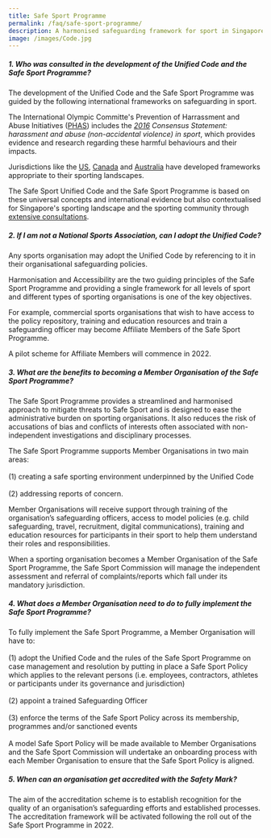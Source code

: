 ```yaml
---
title: Safe Sport Programme
permalink: /faq/safe-sport-programme/
description: A harmonised safeguarding framework for sport in Singapore
image: /images/Code.jpg
---
```

##### **1. Who was consulted in the development of the Unified Code and the Safe Sport Programme?**

The development of the Unified Code and the Safe Sport Programme was guided by the following international frameworks on safeguarding in sport.

The International Olympic Committe's Prevention of Harrassment and Abuse Initiatives ([PHAS](https://olympics.com/ioc/safe-sport)) includes the *[2016](https://stillmed.olympic.org/media/Document%20Library/OlympicOrg/IOC/What-We-Do/Protecting-Clean-Athletes/Safeguarding/IOC-Consensus-Statement_Harassment-and-abuse-in-sport-2016.pdf) Consensus Statement: harassment and abuse (non-accidental violence) in sport*, which provides evidence and research regarding these harmful behaviours and their impacts.  

Jurisdictions like the [US](https://uscenterforsafesport.org/response-and-resolution/safesport-code/), [Canada](https://sirc.ca/safesport/policies-practices/) and [Australia](https://www.sportintegrity.gov.au/what-we-do/national-integrity-framework) have developed frameworks appropriate to their sporting landscapes.

The Safe Sport Unified Code and the Safe Sport Programme is based on these universal concepts and international evidence but also contextualised for Singapore's sporting landscape and the sporting community through [extensive consultations](/safe-sport-programme/community-consultations). 



##### **2. If I am not a National Sports Association, can I adopt the Unified Code?**

Any sports organisation may adopt the Unified Code by referencing to it in their organisational safeguarding policies.

Harmonisation and Accessibility are the two guiding principles of the Safe Sport Programme and providing a single framework for all levels of sport and different types of sporting organisations is one of the key objectives.<br>

For example, commercial sports organisations that wish to have access to the policy repository, training and education resources and train a safeguarding officer may become Affiliate Members of the Safe Sport Programme.<br>

A pilot scheme for Affiliate Members will commence in 2022.


##### **3. What are the benefits to becoming a Member Organisation of the Safe Sport Programme?**

The Safe Sport Programme provides a streamlined and harmonised approach to mitigate threats to Safe Sport and is designed to ease the administrative burden on sporting organisations. It also reduces the risk of accusations of bias and conflicts of interests often associated with non-independent investigations and disciplinary processes.

The Safe Sport Programme supports Member Organisations in two main areas: <br><br>
(1) creating a safe sporting environment underpinned by the Unified Code <br><br>
(2) addressing reports of concern. <br>

Member Organisations will receive support through training of the organisation’s safeguarding officers, access to
model policies (e.g. child safeguarding, travel, recruitment, digital communications), training and education resources for participants in their sport to help them understand their roles and responsibilities.

When a sporting organisation becomes a Member Organisation of the Safe Sport Programme, the Safe Sport Commission will manage the independent assessment and referral of complaints/reports which fall under its mandatory jurisdiction.


##### **4. What does a Member Organisation need to do to fully implement the Safe Sport Programme?**

To fully implement the Safe Sport Programme, a Member Organisation will have to:<br><br>
(1) adopt the Unified Code and the rules of the Safe Sport Programme on case management and resolution by putting in place a Safe Sport Policy which applies to the relevant persons (i.e. employees, contractors, athletes or participants under its governance and jurisdiction)<br><br>
(2) appoint a trained Safeguarding Officer<br><br>
(3) enforce the terms of the Safe Sport Policy across its membership, programmes and/or sanctioned events <br><br>
A model Safe Sport Policy will be made available to Member Organisations and the Safe Sport Commission will undertake an onboarding process with each Member Organisation to ensure that the Safe Sport Policy is aligned.
 

##### **5. When can an organisation get accredited with the Safety Mark?**
The aim of the accreditation scheme is to establish recognition for the quality of an organisation’s safeguarding efforts and established processes. The accreditation framework will be activated following the roll out of the Safe Sport Programme in 2022.
